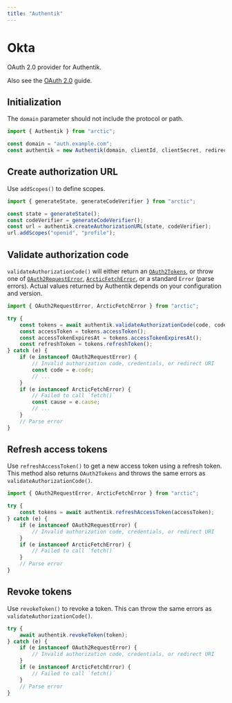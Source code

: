 ```yaml
---
title: "Authentik"
---
```


# Okta

OAuth 2.0 provider for Authentik.

Also see the [OAuth 2.0](/guides/oauth2) guide.

## Initialization

The `domain` parameter should not include the protocol or path.

```ts
import { Authentik } from "arctic";

const domain = "auth.example.com";
const authentik = new Authentik(domain, clientId, clientSecret, redirectURI);
```

## Create authorization URL

Use `addScopes()` to define scopes.

```ts
import { generateState, generateCodeVerifier } from "arctic";

const state = generateState();
const codeVerifier = generateCodeVerifier();
const url = authentik.createAuthorizationURL(state, codeVerifier);
url.addScopes("openid", "profile");
```

## Validate authorization code

`validateAuthorizationCode()` will either return an [`OAuth2Tokens`](/reference/main/OAuth2Tokens), or throw one of [`OAuth2RequestError`](/reference/main/OAuth2RequestError), [`ArcticFetchError`](/reference/main/ArcticFetchError), or a standard `Error` (parse errors). Actual values returned by Authentik depends on your configuration and version.

```ts
import { OAuth2RequestError, ArcticFetchError } from "arctic";

try {
	const tokens = await authentik.validateAuthorizationCode(code, codeVerifier);
	const accessToken = tokens.accessToken();
	const accessTokenExpiresAt = tokens.accessTokenExpiresAt();
	const refreshToken = tokens.refreshToken();
} catch (e) {
	if (e instanceof OAuth2RequestError) {
		// Invalid authorization code, credentials, or redirect URI
		const code = e.code;
		// ...
	}
	if (e instanceof ArcticFetchError) {
		// Failed to call `fetch()`
		const cause = e.cause;
		// ...
	}
	// Parse error
}
```

## Refresh access tokens

Use `refreshAccessToken()` to get a new access token using a refresh token. This method also returns `OAuth2Tokens` and throws the same errors as `validateAuthorizationCode()`.

```ts
import { OAuth2RequestError, ArcticFetchError } from "arctic";

try {
	const tokens = await authentik.refreshAccessToken(accessToken);
} catch (e) {
	if (e instanceof OAuth2RequestError) {
		// Invalid authorization code, credentials, or redirect URI
	}
	if (e instanceof ArcticFetchError) {
		// Failed to call `fetch()`
	}
	// Parse error
}
```

## Revoke tokens

Use `revokeToken()` to revoke a token. This can throw the same errors as `validateAuthorizationCode()`.

```ts
try {
	await authentik.revokeToken(token);
} catch (e) {
	if (e instanceof OAuth2RequestError) {
		// Invalid authorization code, credentials, or redirect URI
	}
	if (e instanceof ArcticFetchError) {
		// Failed to call `fetch()`
	}
	// Parse error
}
```
